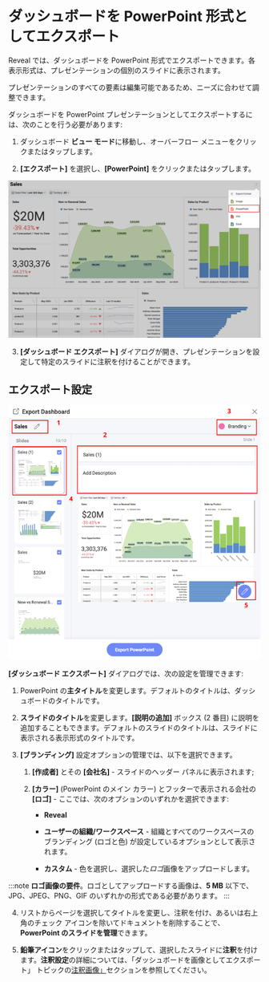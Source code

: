 # ダッシュボードを PowerPoint 形式としてエクスポート

Reveal では、ダッシュボードを PowerPoint 形式でエクスポートできます。各表示形式は、プレゼンテーションの個別のスライドに表示されます。

プレゼンテーションのすべての要素は編集可能であるため、ニーズに合わせて調整できます。

ダッシュボードを PowerPoint プレゼンテーションとしてエクスポートするには、次のことを行う必要があります:

1. ダッシュボード **ビュー モード**に移動し、オーバーフロー メニューをクリックまたはタップします。 

2. **[エクスポート]** を選択し、**[PowerPoint]** をクリックまたはタップします。 

 ![Powerpoint option in the list of export formats](images/export-as-powerpoint-option.png)

3. **[ダッシュボード エクスポート]** ダイアログが開き、プレゼンテーションを設定して特定のスライドに注釈を付けることができます。

## エクスポート設定

![Settings for PowerPoint presentation in the Export Dashboard menu](images/export-dashboard-as-powerpoint.png)

**[ダッシュボード エクスポート]** ダイアログでは、次の設定を管理できます:

1.  PowerPoint の**主タイトル**を変更します。デフォルトのタイトルは、ダッシュボードのタイトルです。

2.  **スライドのタイトル**を変更します。**[説明の追加]** ボックス (2 番目) に説明を追加することもできます。デフォルトのスライドのタイトルは、スライドに表示される表示形式のタイトルです。

3.  **[ブランディング]** 設定オプションの管理では、以下を選択できます。

    1.  **[作成者]** とその **[会社名]** - スライドのヘッダー パネルに表示されます;

    2.  **[カラー]** (PowerPoint のメイン カラー) とフッターで表示される会社の **[ロゴ]** - ここでは、次のオプションのいずれかを選択できます:

          - **Reveal**

          - **ユーザーの組織/ワークスペース** - 組織とすべてのワークスペースのブランディング (ロゴと色) が設定しているオプションとして表示されます。

          - **カスタム** - 色を選択し、選択した*ロゴ*画像をアップロードします。

:::note
**ロゴ画像の要件**。ロゴとしてアップロードする画像は、**5 MB** 以下で、JPG、JPEG、PNG、GIF のいずれかの形式である必要があります。
:::

4.  リストからページを選択してタイトルを変更し、注釈を付け、あるいは右上角のチェック アイコンを除いてドキュメントを削除することで、**PowerPoint のスライドを管理**できます。

5.  **鉛筆アイコン**をクリックまたはタップして、選択したスライドに**注釈**を付けます。**注釈設定**の詳細については、「ダッシュボードを画像としてエクスポート」 トピックの[注釈画像」](dashboard-export-image.md#注釈画像)セクションを参照してください。

